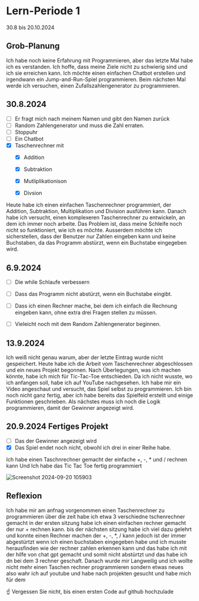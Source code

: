 # Lern-Periode 1

30.8 bis 20.10.2024

## Grob-Planung

Ich habe noch keine Erfahrung mit Programmieren, aber das letzte Mal habe ich es verstanden. Ich hoffe, dass meine Ziele nicht zu schwierig sind und ich sie erreichen kann. Ich möchte einen einfachen Chatbot erstellen und irgendwann ein Jump-and-Run-Spiel programmieren. Beim nächsten Mal werde ich versuchen, einen Zufallszahlengenerator zu programmieren.

## 30.8.2024

- [ ] Er fragt mich nach meinem Namen und gibt den Namen zurück
- [ ] Random Zahlengenerator und muss die Zahl erraten.
- [ ] Stoppuhr
- [ ] Ein Chatbot
- [x] Taschenrechner mit
   - [x] Addition
   - [x] Subtraktion
   - [x] Mutliplikationison
   - [x] Divsion


Heute habe ich einen einfachen Taschenrechner programmiert, der Addition, Subtraktion, Multiplikation und Division ausführen kann. Danach habe ich versucht, einen komplexeren Taschenrechner zu entwickeln, an dem ich immer noch arbeite. Das Problem ist, dass meine Schleife noch nicht so funktioniert, wie ich es möchte. Ausserdem möchte ich sicherstellen, dass der Benutzer nur Zahlen eingeben kann und keine Buchstaben, da das Programm abstürzt, wenn ein Buchstabe eingegeben wird.

## 6.9.2024
- [ ] Die while Schlaufe verbessern
- [ ] Dass das Programm nicht abstürzt, wenn ein Buchstabe eingibt.
- [ ] Dass ich einen Rechner mache, bei dem ich einfach die Rechnung eingeben kann, ohne extra drei Fragen stellen zu müssen.
- [ ] Vieleicht noch mit dem Random Zahlengenerator beginnen.


## 13.9.2024

Ich weiß nicht genau warum, aber der letzte Eintrag wurde nicht gespeichert. Heute habe ich die Arbeit vom Taschenrechner abgeschlossen und ein neues Projekt begonnen. Nach Überlegungen, was ich machen könnte, habe ich mich für Tic-Tac-Toe entschieden. Da ich nicht wusste, wo ich anfangen soll, habe ich auf YouTube nachgesehen. Ich habe mir ein Video angeschaut und versucht, das Spiel selbst zu programmieren. Ich bin noch nicht ganz fertig, aber ich habe bereits das Spielfeld erstellt und einige Funktionen geschrieben. Als nächstes muss ich noch die Logik programmieren, damit der Gewinner angezeigt wird.


## 20.9.2024 Fertiges Projekt

- [ ] Das der Gewinner angezeigt wird
- [x] Das Spiel endet noch nicht, obwohl ich drei in einer Reihe habe.
  
Ich habe einen Taschnrechner gemacht der einfache +, -, * und / rechnen kann Und Ich habe das Tic Tac Toe fertig programmiert


![Screenshot 2024-09-20 105903](https://github.com/user-attachments/assets/7a8119eb-c2af-4226-8459-a69963ccf56d)


## Reflexion

Ich habe mir am anfnag vorgenommen einen Taschenrechner zu programmieren über die zeit habe ich etwa 3 verschiedne tschenrechner gemacht in der ersten sitzung habe ich einen einfachen rechner gemacht der nur + rechnen kann. bis der nächsten sitzung habe ich viel dazu gelehrt und konnte einen Rechner machen der +, -, *, / kann jedoch ist der immer abgestürtzt wenn ich einen buchstaben eingegeben habe und ich musste herausfinden wie der rechner zahlen erkennen kann und das habe ich mit der hilfe von chat gpt gemacht und somit nicht abstürtzt und das habe ich dn bei dem 3 rechner geschaft. Danach wurde mir Langweilig und ich wollte nicht mehr einen Taschen rechner programmieren sondern etwas neues also wahr ich auf youtube und habe nach projekten gesucht und habe mich für dem 

☝️ Vergessen Sie nicht, bis einen ersten Code auf github hochzulade
